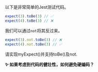 以下是非常简单的Jest测试代码。

```js
expect(3).toBe(3) // ✅
expect(4).toBe(3) // ❌
```

我们可以通过`not`将其反过来。

```js
expect(3).not.toBe(3) // ❌
expect(4).not.toBe(3) // ✅
```

请实现myExpect()并支持toBe()及not.

**✨ 如果考虑到代码的健壮性，如何避免硬编码？**
